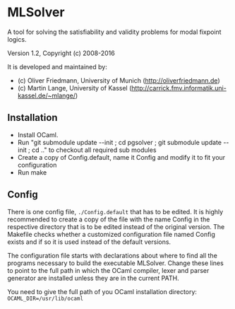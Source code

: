 MLSolver
========

A tool for solving the satisfiability and validity problems for modal fixpoint logics.

Version 1.2, Copyright (c) 2008-2016

It is developed and maintained by:
- (c) Oliver Friedmann, University of Munich (http://oliverfriedmann.de)
- (c) Martin Lange, University of Kassel (http://carrick.fmv.informatik.uni-kassel.de/~mlange/)


## Installation

- Install OCaml.
- Run "git submodule update --init ; cd pgsolver ; git submodule update --init ; cd .." to checkout all required sub modules
- Create a copy of Config.default, name it Config and modify it to fit your configuration
- Run make


## Config

There is one config file, ```./Config.default``` that has to be edited. It is highly recommended to create a copy of the file with the name Config in the respective directory that is to be edited instead of the original version. The Makefile checks whether a customized configuration file named Config exists and if so it is used instead of the default versions.

The configuration file starts with declarations about where to find all the programs necessary to build the executable MLSolver. Change these lines to point to the full path in which the OCaml compiler, lexer and parser generator are installed unless they are in the current PATH.

You need to give the full path of you OCaml installation directory: ```OCAML_DIR=/usr/lib/ocaml```
